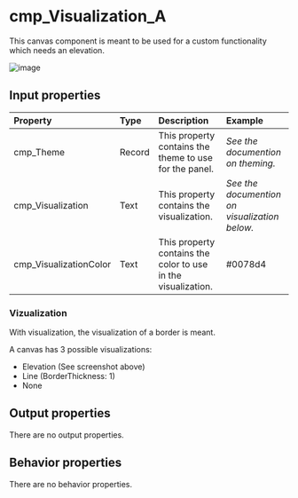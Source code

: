 # cmp_Visualization_A

This canvas component is meant to be used for a custom functionality which needs an elevation.

![image](https://user-images.githubusercontent.com/35654198/197228109-cfcd6361-0264-4c54-8c6e-d76a338b1710.png)

## **Input properties**

| Property | Type | Description | Example |
| :--- | :--- | :--- | :--- |
| cmp_Theme | Record | This property contains the theme to use for the panel. | *See the documention on theming.* |
| cmp_Visualization | Text | This property contains the visualization. | *See the documention on visualization below.* |
| cmp_VisualizationColor | Text | This property contains the color to use in the visualization. | #0078d4 |

### Vizualization

With visualization, the visualization of a border is meant.

A canvas has 3 possible visualizations:
- Elevation (See screenshot above)
- Line (BorderThickness: 1)
- None

## **Output properties**

There are no output properties.

## **Behavior properties**

There are no behavior properties.
